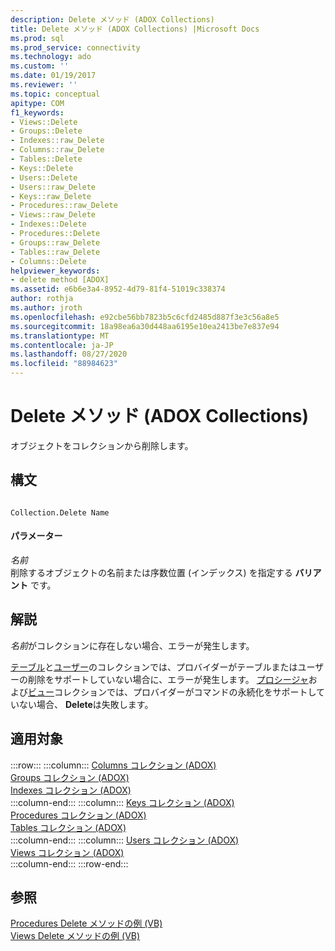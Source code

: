 ```yaml
---
description: Delete メソッド (ADOX Collections)
title: Delete メソッド (ADOX Collections) |Microsoft Docs
ms.prod: sql
ms.prod_service: connectivity
ms.technology: ado
ms.custom: ''
ms.date: 01/19/2017
ms.reviewer: ''
ms.topic: conceptual
apitype: COM
f1_keywords:
- Views::Delete
- Groups::Delete
- Indexes::raw_Delete
- Columns::raw_Delete
- Tables::Delete
- Keys::Delete
- Users::Delete
- Users::raw_Delete
- Keys::raw_Delete
- Procedures::raw_Delete
- Views::raw_Delete
- Indexes::Delete
- Procedures::Delete
- Groups::raw_Delete
- Tables::raw_Delete
- Columns::Delete
helpviewer_keywords:
- delete method [ADOX]
ms.assetid: e6b6e3a4-8952-4d79-81f4-51019c338374
author: rothja
ms.author: jroth
ms.openlocfilehash: e92cbe56bb7823b5c6cfd2485d887f3e3c56a8e5
ms.sourcegitcommit: 18a98ea6a30d448aa6195e10ea2413be7e837e94
ms.translationtype: MT
ms.contentlocale: ja-JP
ms.lasthandoff: 08/27/2020
ms.locfileid: "88984623"
---
```

# <a name="delete-method-adox-collections"></a>Delete メソッド (ADOX Collections)
オブジェクトをコレクションから削除します。  
  
## <a name="syntax"></a>構文  
  
```  
  
Collection.Delete Name  
```  
  
#### <a name="parameters"></a>パラメーター  
 *名前*  
 削除するオブジェクトの名前または序数位置 (インデックス) を指定する **バリアント** です。  
  
## <a name="remarks"></a>解説  
 *名前*がコレクションに存在しない場合、エラーが発生します。  
  
 [テーブル](./tables-collection-adox.md)と[ユーザー](./users-collection-adox.md)のコレクションでは、プロバイダーがテーブルまたはユーザーの削除をサポートしていない場合に、エラーが発生します。 [プロシージャ](./procedures-collection-adox.md)および[ビュー](./views-collection-adox.md)コレクションでは、プロバイダーがコマンドの永続化をサポートしていない場合、 **Delete**は失敗します。  
  
## <a name="applies-to"></a>適用対象  

:::row:::
    :::column:::
        [Columns コレクション (ADOX)](./columns-collection-adox.md)  
        [Groups コレクション (ADOX)](./groups-collection-adox.md)  
        [Indexes コレクション (ADOX)](./indexes-collection-adox.md)  
    :::column-end:::
    :::column:::
        [Keys コレクション (ADOX)](./keys-collection-adox.md)  
        [Procedures コレクション (ADOX)](./procedures-collection-adox.md)  
        [Tables コレクション (ADOX)](./tables-collection-adox.md)  
    :::column-end:::
    :::column:::
        [Users コレクション (ADOX)](./users-collection-adox.md)  
        [Views コレクション (ADOX)](./views-collection-adox.md)  
    :::column-end:::
:::row-end:::

## <a name="see-also"></a>参照  
 [Procedures Delete メソッドの例 (VB)](./procedures-delete-method-example-vb.md)   
 [Views Delete メソッドの例 (VB)](./views-delete-method-example-vb.md)